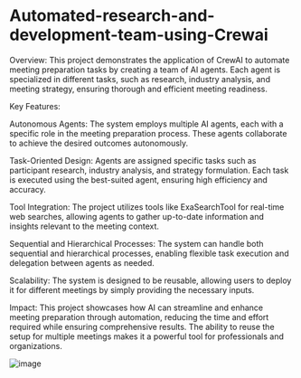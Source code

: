 # Automated-research-and-development-team-using-Crewai

Overview:
This project demonstrates the application of CrewAI to automate meeting preparation tasks by creating a team of AI agents. Each agent is specialized in different tasks, such as research, industry analysis, and meeting strategy, ensuring thorough and efficient meeting readiness.

Key Features:

Autonomous Agents: The system employs multiple AI agents, each with a specific role in the meeting preparation process. These agents collaborate to achieve the desired outcomes autonomously.

Task-Oriented Design: Agents are assigned specific tasks such as participant research, industry analysis, and strategy formulation. Each task is executed using the best-suited agent, ensuring high efficiency and accuracy.

Tool Integration: The project utilizes tools like ExaSearchTool for real-time web searches, allowing agents to gather up-to-date information and insights relevant to the meeting context.

Sequential and Hierarchical Processes: The system can handle both sequential and hierarchical processes, enabling flexible task execution and delegation between agents as needed.

Scalability: The system is designed to be reusable, allowing users to deploy it for different meetings by simply providing the necessary inputs.

Impact:
This project showcases how AI can streamline and enhance meeting preparation through automation, reducing the time and effort required while ensuring comprehensive results. The ability to reuse the setup for multiple meetings makes it a powerful tool for professionals and organizations.

![image](https://github.com/user-attachments/assets/e9b2c2c6-8d32-4572-b963-3f032a14bda6)

